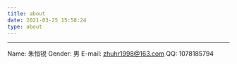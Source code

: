 ```yaml
---
title: about
date: 2021-03-25 15:58:24
type: about
---
```

***
Name: 朱恒锐
Gender: 男
E-mail: zhuhr1998@163.com
QQ: 1078185794



